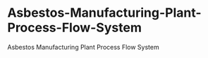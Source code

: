 # Asbestos-Manufacturing-Plant-Process-Flow-System
Asbestos Manufacturing Plant Process Flow System
